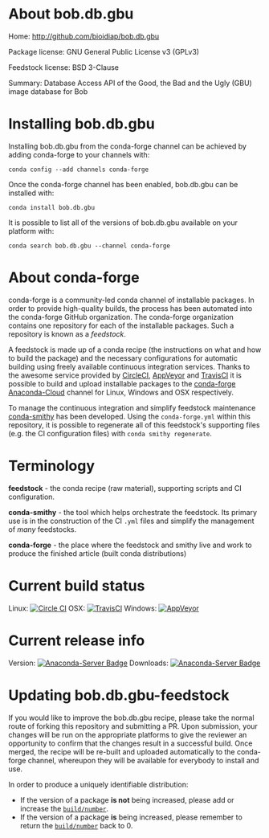 About bob.db.gbu
================

Home: http://github.com/bioidiap/bob.db.gbu

Package license: GNU General Public License v3 (GPLv3)

Feedstock license: BSD 3-Clause

Summary: Database Access API of the Good, the Bad and the Ugly (GBU) image database for Bob



Installing bob.db.gbu
=====================

Installing bob.db.gbu from the conda-forge channel can be achieved by adding conda-forge to your channels with:

```
conda config --add channels conda-forge
```

Once the conda-forge channel has been enabled, bob.db.gbu can be installed with:

```
conda install bob.db.gbu
```

It is possible to list all of the versions of bob.db.gbu available on your platform with:

```
conda search bob.db.gbu --channel conda-forge
```


About conda-forge
=================

conda-forge is a community-led conda channel of installable packages.
In order to provide high-quality builds, the process has been automated into the
conda-forge GitHub organization. The conda-forge organization contains one repository 
for each of the installable packages. Such a repository is known as a *feedstock*.

A feedstock is made up of a conda recipe (the instructions on what and how to build
the package) and the necessary configurations for automatic building using freely
available continuous integration services. Thanks to the awesome service provided by
[CircleCI](https://circleci.com/), [AppVeyor](http://www.appveyor.com/)
and [TravisCI](https://travis-ci.org/) it is possible to build and upload installable
packages to the [conda-forge](https://anaconda.org/conda-forge)
[Anaconda-Cloud](http://docs.anaconda.org/) channel for Linux, Windows and OSX respectively.

To manage the continuous integration and simplify feedstock maintenance
[conda-smithy](http://github.com/conda-forge/conda-smithy) has been developed.
Using the ``conda-forge.yml`` within this repository, it is possible to regenerate all of
this feedstock's supporting files (e.g. the CI configuration files) with ``conda smithy regenerate``.


Terminology
===========

**feedstock** - the conda recipe (raw material), supporting scripts and CI configuration.

**conda-smithy** - the tool which helps orchestrate the feedstock.
                   Its primary use is in the construction of the CI ``.yml`` files
                   and simplify the management of *many* feedstocks.

**conda-forge** - the place where the feedstock and smithy live and work to
                  produce the finished article (built conda distributions)

Current build status
====================

Linux: [![Circle CI](https://circleci.com/gh/conda-forge/bob.db.gbu-feedstock.svg?style=svg)](https://circleci.com/gh/conda-forge/bob.db.gbu-feedstock)
OSX: [![TravisCI](https://travis-ci.org/conda-forge/bob.db.gbu-feedstock.svg?branch=master)](https://travis-ci.org/conda-forge/bob.db.gbu-feedstock) 
Windows: [![AppVeyor](https://ci.appveyor.com/api/projects/status/github/conda-forge/bob-db-gbu-feedstock?svg=True)](https://ci.appveyor.com/project/conda-forge/bob-db-gbu-feedstock/branch/master)

Current release info
====================
Version: [![Anaconda-Server Badge](https://anaconda.org/conda-forge/bob.db.gbu/badges/version.svg)](https://anaconda.org/conda-forge/bob.db.gbu)
Downloads: [![Anaconda-Server Badge](https://anaconda.org/conda-forge/bob.db.gbu/badges/downloads.svg)](https://anaconda.org/conda-forge/bob.db.gbu)


Updating bob.db.gbu-feedstock
=============================

If you would like to improve the bob.db.gbu recipe, please take the normal
route of forking this repository and submitting a PR. Upon submission, your changes will
be run on the appropriate platforms to give the reviewer an opportunity to confirm that the
changes result in a successful build. Once merged, the recipe will be re-built and uploaded
automatically to the conda-forge channel, whereupon they will be available for everybody to
install and use.

In order to produce a uniquely identifiable distribution:
 * If the version of a package **is not** being increased, please add or increase
   the [``build/number``](http://conda.pydata.org/docs/building/meta-yaml.html#build-number-and-string). 
 * If the version of a package **is** being increased, please remember to return
   the [``build/number``](http://conda.pydata.org/docs/building/meta-yaml.html#build-number-and-string)
   back to 0.

